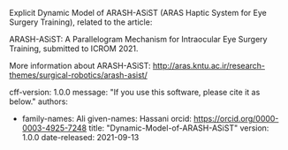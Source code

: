 Explicit Dynamic Model of ARASH-ASiST (ARAS Haptic System for Eye Surgery Training), related to the article:

ARASH-ASiST: A Parallelogram Mechanism for Intraocular Eye Surgery Training, submitted to ICROM 2021.

More information about ARASH-ASiST:
http://aras.kntu.ac.ir/research-themes/surgical-robotics/arash-asist/

cff-version: 1.0.0
message: "If you use this software, please cite it as below."
authors:
  - family-names: Ali
    given-names: Hassani
    orcid: https://orcid.org/0000-0003-4925-7248
title: "Dynamic-Model-of-ARASH-ASiST"
version: 1.0.0
date-released: 2021-09-13
